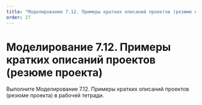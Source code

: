 ```yaml
---
title: "Моделирование 7.12. Примеры кратких описаний проектов (резюме проекта)"
order: 27
---
```


# Моделирование 7.12. Примеры кратких описаний проектов (резюме проекта)

Выполните Моделирование 7.12. Примеры кратких описаний проектов (резюме проекта) в рабочей тетради.